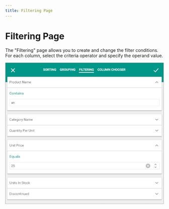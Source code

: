```yaml
---
title: Filtering Page
---
```

# Filtering Page
The "Filtering" page allows you to create and change the filter conditions. For each column, select the criteria operator and specify the operand value.

![eud-grid-customizationdialog-filteringpage](../../../images/img128925.png)